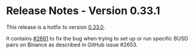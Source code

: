 # Release Notes - Version 0.33.1

This release is a hotfix to version [0.33.0](/release-notes/0.33.0).

It contains [#2661](https://github.com/hummingbot/hummingbot/pull/2661) to fix the bug when trying to set up or run specific BUSD pairs on Binance as described in GitHub issue #2653.
